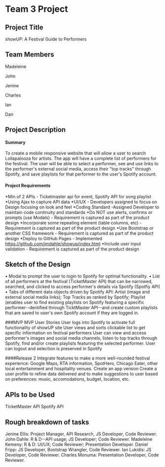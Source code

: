 # Team 3 Project

## Project Title
showUP: A Festival Guide to Performers

## Team Members


Madeleine

John

Jenine 

Charles

Ian 

Dan


## Project Description


#### Summary
To create a mobile responsive website that will allow a user to search Lollapalooza for artists. The app will have a complete list of performers for the festival. The user will be able to select a performer, see and use links to the performer's external social media, access their "top tracks" through Spotify, and save playlists for that performer to the user's Spotify account.


#### Project Requirements
*Min of 2 APIs - Ticketmaster api for event, Spotify API for song playlist
*Using Ajax to capture API data
*UI/UX - Developers assigned to focus on Design focusing on look and feel
*Coding Standard -Assigned Developer to maintain code continuity and standards
*Do NOT use alerts, confirms or prompts (use Modals) - Requirement is captured as part of the product design
*Incorporate some repeating element (table columns, etc) - Requirement is captured as part of the product design
*Use Bootstrap or another CSS framework - Requirement is captured as part of the product design
*Deploy to GitHub Pages - Implemented https://github.com/jmdahle/showup/index.html
*Include user input validation - Requirement is captured as part of the product design


## Sketch of the Design
• Modal to prompt the user to login to Spotify for optimal functionality.
• List of all performers at the festival (TicketMaster API) that can be narrowed, searched, and clicked to access performer's details via Spotify (Spotfiy API)
• Tabs of different data objects driven by Spotify API: Artist (image and external social media links); Top Tracks as ranked by Spotify; Playlist (enables user to find existing playlists on Spotify featuring a specific performer--dentified through TicktMaster API--and create custom playlists that are saved to user's own Spotify account if they are logged in.


###MVP
MVP User Stories
  User logs into Spotify to activate full functionality of showUP site
  User views and sorts clickable list to get specific information on festival performers
  User can view and access performer's images and social media channels, listen to top tracks through Spotify, find and/or create playlists featuring the selected performer.
  User can logout and selection is preserved in Spotify

####Release 2
  Integrate features to make a more well-rounded festival experience: Google Maps, RTA information, SpotHero, Chicago Eater, other local entertainment and hospitality venues.
  Create an app version
  Create a user profile to refine data delivered and to make suggestions to user based on preferences: music, accomodations, budget, location, etc.
  
## APIs to be Used
TicketMaster API
Spotify API

## Rough breakdown of tasks
Jenine Ellis: Project Manager, API Research, JS Developer, Code Reviewer.
John Dahle: R & D--API usage; JS Developer; Code Reviewer.
Madeleine Kemeny: R & D: UI/UX; Code Reviewer; Presentation Developer.
Daniel Fripp: JS Developer, Bootstrap Wrangler, Code Reviewer.
Ian Lukidis: JS Developer, Code Reviewer.
Charles Monuma: Presentation Developer, Code Reviewer.


